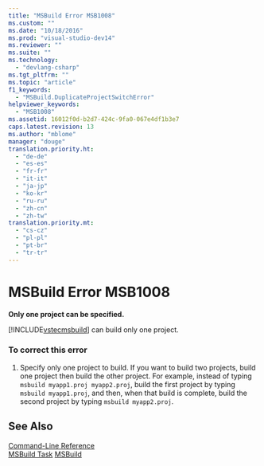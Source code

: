 ```yaml
---
title: "MSBuild Error MSB1008"
ms.custom: ""
ms.date: "10/18/2016"
ms.prod: "visual-studio-dev14"
ms.reviewer: ""
ms.suite: ""
ms.technology: 
  - "devlang-csharp"
ms.tgt_pltfrm: ""
ms.topic: "article"
f1_keywords: 
  - "MSBuild.DuplicateProjectSwitchError"
helpviewer_keywords: 
  - "MSB1008"
ms.assetid: 16012f0d-b2d7-424c-9fa0-067e4df1b3e7
caps.latest.revision: 13
ms.author: "mblome"
manager: "douge"
translation.priority.ht: 
  - "de-de"
  - "es-es"
  - "fr-fr"
  - "it-it"
  - "ja-jp"
  - "ko-kr"
  - "ru-ru"
  - "zh-cn"
  - "zh-tw"
translation.priority.mt: 
  - "cs-cz"
  - "pl-pl"
  - "pt-br"
  - "tr-tr"
---
```

# MSBuild Error MSB1008
**Only one project can be specified.**  
  
 [!INCLUDE[vstecmsbuild](../extensibility-internals/includes/vstecmsbuild_md.md)] can build only one project.  
  
### To correct this error  
  
1.  Specify only one project to build. If you want to build two projects, build one project then build the other project. For example, instead of typing `msbuild myapp1.proj myapp2.proj`, build the first project by typing `msbuild myapp1.proj`, and then, when that build is complete, build the second project by typing `msbuild myapp2.proj`.  
  
## See Also  
 [Command-Line Reference](../msbuild/msbuild-command-line-reference.md)   
 [MSBuild Task](../msbuild/msbuild-task.md)
 [MSBuild](../msbuild/msbuild1.md)